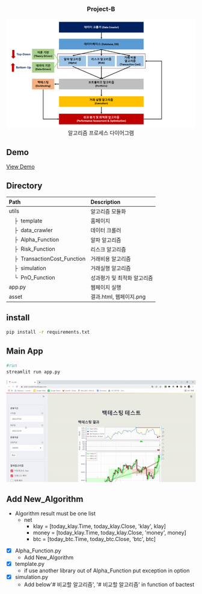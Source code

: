 <div align="center">

  <h3 align="center">Project-B</h3>

  <p align="center">
    <img src='asset/diagram.png?raw=1' width = '900' >
    <br />
    알고리즘 프로세스 다이어그램
  </p>
</div>

## Demo
[View Demo](https://ailab-sample.herokuapp.com/)

## Directory

| Path | Description
| :--- | :----------
| utils | 알고리즘 모듈화
| &ensp;&ensp;&boxvr;&nbsp; template  | 홈페이지
| &ensp;&ensp;&boxvr;&nbsp; data_crawler  | 데이터 크롤러
| &ensp;&ensp;&boxvr;&nbsp; Alpha_Function | 알파 알고리즘
| &ensp;&ensp;&boxvr;&nbsp; Risk_Function | 리스크 알고리즘
| &ensp;&ensp;&boxvr;&nbsp; TransactionCost_Function | 거래비용 알고리즘
| &ensp;&ensp;&boxvr;&nbsp; simulation | 거래실행 알고리즘
| &ensp;&ensp;&boxur;&nbsp; PnO_Function | 성과평가 및 최적화 알고리즘
| app.py | 웹페이지 실행
| asset | 결과.html, 웹페이지.png

## install

```.bash
pip install -r requirements.txt
```

## Main App

```.bash
#run
streamlit run app.py
```

<p align="center">
    <img src='asset/webpage.gif?raw=1' width = '900' >
</p>

<!-- AddNew_Algorithm -->
## Add New_Algorithm
* Algorithm result must be one list
  * net
    * klay = [today_klay.Time, today_klay.Close, 'klay', klay]
    * money = [today_klay.Time, today_klay.Close, 'money', money]
    * btc = [today_btc.Time, today_btc.Close, 'btc', btc]
- [x] Alpha_Function.py
    - Add New_Algorithm
- [x] template.py
    - if use another library out of Alpha_Function put exception in option
- [x] simulation.py
    - Add below'# 비교할 알고리즘', '# 비교할 알고리즘' in function of bactest
